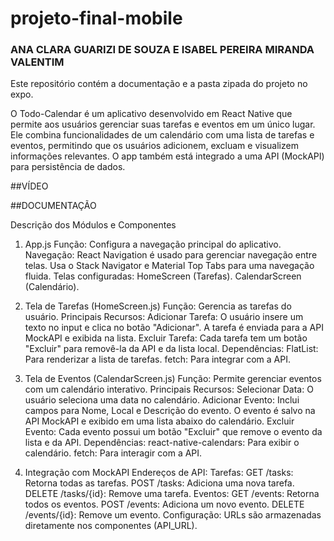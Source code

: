 # projeto-final-mobile

### ANA CLARA GUARIZI DE SOUZA E ISABEL PEREIRA MIRANDA VALENTIM

Este repositório contém a documentação e a pasta zipada do projeto no expo.

O Todo-Calendar é um aplicativo desenvolvido em React Native que permite aos usuários gerenciar suas tarefas e eventos em um único lugar. Ele combina funcionalidades de um calendário com uma lista de tarefas e eventos, permitindo que os usuários adicionem, excluam e visualizem informações relevantes. O app também está integrado a uma API (MockAPI) para persistência de dados.


##VÍDEO

##DOCUMENTAÇÃO

Descrição dos Módulos e Componentes
1. App.js
Função: Configura a navegação principal do aplicativo.
Navegação:
React Navigation é usado para gerenciar navegação entre telas.
Usa o Stack Navigator e Material Top Tabs para uma navegação fluida.
Telas configuradas:
HomeScreen (Tarefas).
CalendarScreen (Calendário).


2. Tela de Tarefas (HomeScreen.js)
Função: Gerencia as tarefas do usuário.
Principais Recursos:
Adicionar Tarefa:
O usuário insere um texto no input e clica no botão "Adicionar".
A tarefa é enviada para a API MockAPI e exibida na lista.
Excluir Tarefa:
Cada tarefa tem um botão "Excluir" para removê-la da API e da lista local.
Dependências:
FlatList: Para renderizar a lista de tarefas.
fetch: Para integrar com a API.
3. Tela de Eventos (CalendarScreen.js)
Função: Permite gerenciar eventos com um calendário interativo.
Principais Recursos:
Selecionar Data:
O usuário seleciona uma data no calendário.
Adicionar Evento:
Inclui campos para Nome, Local e Descrição do evento.
O evento é salvo na API MockAPI e exibido em uma lista abaixo do calendário.
Excluir Evento:
Cada evento possui um botão "Excluir" que remove o evento da lista e da API.
Dependências:
react-native-calendars: Para exibir o calendário.
fetch: Para interagir com a API.
6. Integração com MockAPI
Endereços de API:
Tarefas:
GET /tasks: Retorna todas as tarefas.
POST /tasks: Adiciona uma nova tarefa.
DELETE /tasks/{id}: Remove uma tarefa.
Eventos:
GET /events: Retorna todos os eventos.
POST /events: Adiciona um novo evento.
DELETE /events/{id}: Remove um evento.
Configuração:
URLs são armazenadas diretamente nos componentes (API_URL).
